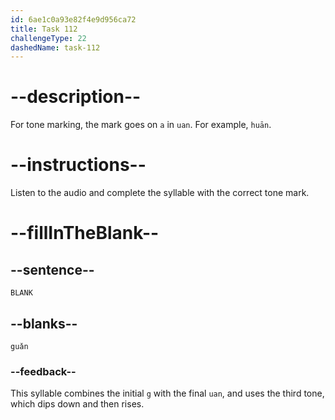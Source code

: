 ```yaml
---
id: 6ae1c0a93e82f4e9d956ca72
title: Task 112
challengeType: 22
dashedName: task-112
---
```


<!-- (Audio) A: guǎn -->

# --description--

For tone marking, the mark goes on `a` in `uan`. For example, `huān`.

# --instructions--

Listen to the audio and complete the syllable with the correct tone mark.

# --fillInTheBlank--

## --sentence--

`BLANK`

## --blanks--

`guǎn`

### --feedback--

This syllable combines the initial `g` with the final `uan`, and uses the third tone, which dips down and then rises.
